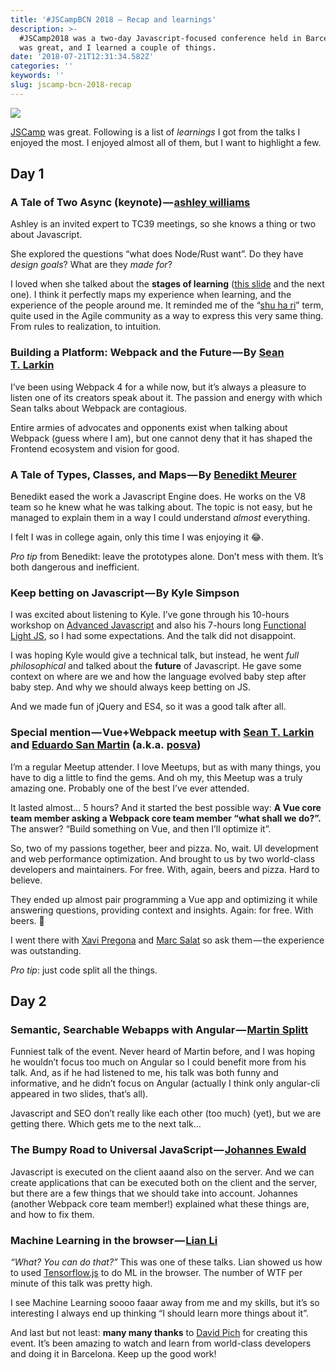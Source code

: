 ```yaml
---
title: '#JSCampBCN 2018 — Recap and learnings'
description: >-
  #JSCamp2018 was a two-day Javascript-focused conference held in Barcelona. It
  was great, and I learned a couple of things.
date: '2018-07-21T12:31:34.582Z'
categories: ''
keywords: ''
slug: jscamp-bcn-2018-recap
---
```


![](https://cdn-images-1.medium.com/max/2560/1*MziYBRoWaKZbMbN8eM5_JA.png)

[JSCamp](http://jscamp.tech/) was great. Following is a list of _learnings_ I got from the talks I enjoyed the most. I enjoyed almost all of them, but I want to highlight a few.

## Day 1

### A Tale of Two Async (keynote) — [ashley williams](https://medium.com/u/1978eb600702)

Ashley is an invited expert to TC39 meetings, so she knows a thing or two about Javascript.

She explored the questions “what does Node/Rust want”. Do they have _design goals_? What are they _made for_?

I loved when she talked about the **stages of learning** ([this slide](https://ashleygwilliams.github.io/a-tale-of-two-asyncs/#97) and the next one). I think it perfectly maps my experience when learning, and the experience of the people around me. It reminded me of the “[shu ha ri](https://en.wikipedia.org/wiki/Shuhari)” term, quite used in the Agile community as a way to express this very same thing. From rules to realization, to intuition.

### Building a Platform: Webpack and the Future — By [Sean T. Larkin](https://medium.com/u/393110b0b9e4)

I’ve been using Webpack 4 for a while now, but it’s always a pleasure to listen one of its creators speak about it. The passion and energy with which Sean talks about Webpack are contagious.

Entire armies of advocates and opponents exist when talking about Webpack (guess where I am), but one cannot deny that it has shaped the Frontend ecosystem and vision for good.

### A Tale of Types, Classes, and Maps — By [Benedikt Meurer](https://medium.com/u/f030619c010a)

Benedikt eased the work a Javascript Engine does. He works on the V8 team so he knew what he was talking about. The topic is not easy, but he managed to explain them in a way I could understand _almost_ everything.

I felt I was in college again, only this time I was enjoying it 😂.

_Pro tip_ from Benedikt: leave the prototypes alone. Don’t mess with them. It’s both dangerous and inefficient.

### Keep betting on Javascript — By Kyle Simpson

I was excited about listening to Kyle. I’ve gone through his 10-hours workshop on [Advanced Javascript](https://frontendmasters.com/courses/javascript-foundations/) and also his 7-hours long [Functional Light JS](https://frontendmasters.com/courses/functional-javascript-v2/), so I had some expectations. And the talk did not disappoint.

I was hoping Kyle would give a technical talk, but instead, he went _full philosophical_ and talked about the **future** of Javascript. He gave some context on where are we and how the language evolved baby step after baby step. And why we should always keep betting on JS.

And we made fun of jQuery and ES4, so it was a good talk after all.

### Special mention — Vue+Webpack meetup with [Sean T. Larkin](https://medium.com/u/393110b0b9e4) and [Eduardo San Martin](https://medium.com/u/fce17dffad0e) (a.k.a. [posva](https://twitter.com/posva))

I’m a regular Meetup attender. I love Meetups, but as with many things, you have to dig a little to find the gems. And oh my, this Meetup was a truly amazing one. Probably one of the best I’ve ever attended.

It lasted almost… 5 hours? And it started the best possible way: **A Vue core team member asking a Webpack core team member “what shall we do?”.** The answer? “Build something on Vue, and then I’ll optimize it”.

So, two of my passions together, beer and pizza. No, wait. UI development and web performance optimization. And brought to us by two world-class developers and maintainers. For free. With, again, beers and pizza. Hard to believe.

They ended up almost pair programming a Vue app and optimizing it while answering questions, providing context and insights. Again: for free. With beers. 🤯

I went there with [Xavi Pregona](https://medium.com/u/be7da05bfda3) and [Marc Salat](https://medium.com/u/759d2e03dc34) so ask them — the experience was outstanding.

_Pro tip_: just code split all the things.

## Day 2

### Semantic, Searchable Webapps with Angular — [Martin Splitt](https://medium.com/u/e976f2786c2e)

Funniest talk of the event. Never heard of Martin before, and I was hoping he wouldn’t focus too much on Angular so I could benefit more from his talk. And, as if he had listened to me, his talk was both funny and informative, and he didn’t focus on Angular (actually I think only angular-cli appeared in two slides, that’s all).

Javascript and SEO don’t really like each other (too much) (yet), but we are getting there. Which gets me to the next talk…

### The Bumpy Road to Universal JavaScript — [Johannes Ewald](https://medium.com/u/55c7e6a8aa4f)

Javascript is executed on the client aaand also on the server. And we can create applications that can be executed both on the client and the server, but there are a few things that we should take into account. Johannes (another Webpack core team member!) explained what these things are, and how to fix them.

### Machine Learning in the browser — [Lian Li](https://medium.com/u/a7e520d4d0be)

_“What? You can do that?”_ This was one of these talks. Lian showed us how to used [Tensorflow.js](https://js.tensorflow.org/) to do ML in the browser. The number of WTF per minute of this talk was pretty high.

I see Machine Learning soooo faaar away from me and my skills, but it’s so interesting I always end up thinking “I should learn more things about it”.

And last but not least: **many many thanks** to [David Pich](https://medium.com/u/a6089725e0dc) for creating this event. It’s been amazing to watch and learn from world-class developers and doing it in Barcelona. Keep up the good work!
